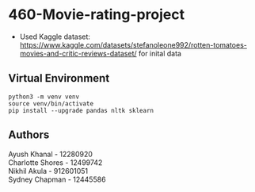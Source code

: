 # 460-Movie-rating-project
- Used Kaggle dataset: https://www.kaggle.com/datasets/stefanoleone992/rotten-tomatoes-movies-and-critic-reviews-dataset/ for inital data


## Virtual Environment 
```shell
python3 -m venv venv
source venv/bin/activate
pip install --upgrade pandas nltk sklearn
```

## Authors 
<p>Ayush Khanal - 12280920 <br>
Charlotte Shores - 12499742 <br>
Nikhil Akula - 912601051 <br>
Sydney Chapman - 12445586 <be></p>
